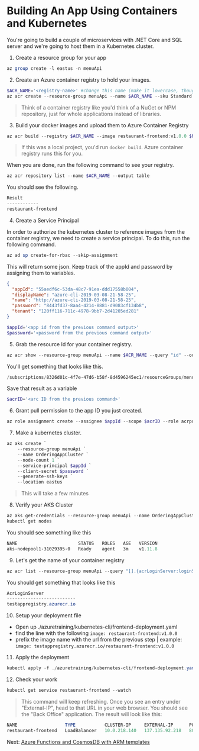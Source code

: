 # Building An App Using Containers and Kubernetes

You're going to build a couple of microservices with .NET Core and SQL server and we're going to host them in a Kubernetes cluster.

1. Create a resource group for your app

```powershell
az group create -l eastus -n menuApi
```

2. Create an Azure container registry to hold your images.

```powershell
$ACR_NAME='<registry-name>' #change this name (make it lowercase, though)
az acr create --resource-group menuApi --name $ACR_NAME --sku Standard --location eastus
```

>Think of a container registry like you'd think of a NuGet or NPM repository, just for whole applications instead of libraries.

3. Build your docker images and upload them to Azure Container Registry

```powershell
az acr build --registry $ACR_NAME --image restaurant-frontend:v1.0.0 $home/azuretraining/kubernetes-cli/src/restaurant-frontend
```

> If this was a local project, you'd run `docker build`. Azure container registry runs this for you.

When you are done, run the following command to see your registry.

```powershell
az acr repository list --name $ACR_NAME --output table
```

You should see the following.

```powershell
Result
------------
restaurant-frontend
```

4. Create a Service Principal

In order to authorize the kubernetes cluster to reference images from the container registry, we need to create a service principal. To do this, run the following command. 

```powershell
az ad sp create-for-rbac --skip-assignment
```

This will return some json. Keep track of the appId and password by assigning them to variables.

```json
{
  "appId": "55aedf6c-53da-48c7-91ea-ddd17558b004",
  "displayName": "azure-cli-2019-03-08-21-58-25",
  "name": "http://azure-cli-2019-03-08-21-58-25",
  "password": "8443fd37-8aa4-4214-8881-d9083cf134b8",
  "tenant": "120ff116-711c-4978-9bb7-2d41205ed281"
}
```

```powershell
$appId='<app id from the previous command output>'
$password='<password from the previous command output>'
```

5. Grab the resource Id for your container registry.

```powershell
az acr show --resource-group menuApi --name $ACR_NAME --query "id" --output tsv
```

You'll get something that looks like this.

```powershell
/subscriptions/8326d01c-4f7e-47d6-b58f-8d4596245ec1/resourceGroups/menuApi/providers/Microsoft.ContainerRegistry/registries/TestAppRegistry
```

Save that result as a variable

```powershell
$acrID='<arc ID from the previous command>'
```

6. Grant pull permission to the app ID you just created. 

```powershell
az role assignment create --assignee $appId --scope $acrID --role acrpull

```

7. Make a kubernetes cluster.

```powershell
az aks create `
    --resource-group menuApi `
    --name OrderingAppCluster `
    --node-count 1 `
    --service-principal $appId `
    --client-secret $password `
    --generate-ssh-keys `
    --location eastus
```

>This will take a few minutes

8. Verify your AKS Cluster

```powershell
az aks get-credentials --resource-group menuApi --name OrderingAppCluster
kubectl get nodes
```

You should see something like this

```powershell
NAME                       STATUS   ROLES   AGE   VERSION
aks-nodepool1-31029395-0   Ready    agent   3m    v1.11.8
```

9. Let's get the name of your container registry

```powershell
az acr list --resource-group menuApi --query "[].{acrLoginServer:loginServer}" --output table
```

You should get something that looks like this

```powershell
AcrLoginServer
--------------------------
testappregistry.azurecr.io
```

10. Setup your deployment file

* Open up ./azuretraining/kubernetes-cli/frontend-deployment.yaml
* find the line with the following `image: restaurant-frontend:v1.0.0`
* prefix the image name with the url from the previous step | example: `image: testappregistry.azurecr.io/restaurant-frontend:v1.0.0`

11. Apply the deployment

```powershell
kubectl apply -f ./azuretraining/kubernetes-cli/frontend-deployment.yaml
```

12. Check your work

```powershell
kubectl get service restaurant-frontend --watch
```

>This command will keep refreshing. Once you see an entry under "External-IP", head to that URL in your web browser. You should see the "Back Office" application. The result will look like this:

```powershell
NAME                  TYPE           CLUSTER-IP     EXTERNAL-IP      PORT(S)        AGE
restaurant-frontend   LoadBalancer   10.0.218.140   137.135.92.218   80:31553/TCP   55s
```

Next: [Azure Functions and CosmosDB with ARM templates](06-serverless.md)